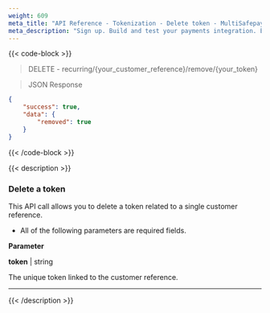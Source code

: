 ```yaml
---
weight: 609
meta_title: "API Reference - Tokenization - Delete token - MultiSafepay Docs"
meta_description: "Sign up. Build and test your payments integration. Explore our products and services. Use our API Reference, SDKs, and wrappers. Get support."
---
```


{{< code-block >}}

> DELETE - recurring/{your_customer_reference}/remove/{your_token}

> JSON Response
```json
{
    "success": true,
    "data": {
        "removed": true
    }
}
```

{{< /code-block >}}

{{< description >}}

### Delete a token

This API call allows you to delete a token related to a single customer reference.

- All of the following parameters are required fields.

**Parameter**

__token__ | string

The unique token linked to the customer reference.  

----------------

{{< /description >}}